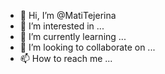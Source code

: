 - 👋 Hi, I’m @MatiTejerina
- 👀 I’m interested in ...
- 🌱 I’m currently learning ...
- 💞️ I’m looking to collaborate on ...
- 📫 How to reach me ...

<!---
MatiTejerina/MatiTejerina is a ✨ special ✨ repository because its `README.md` (this file) appears on your GitHub profile.
You can click the Preview link to take a look at your changes.
--->
